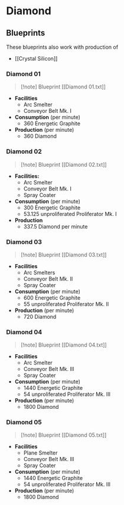 # Diamond

## Blueprints

These blueprints also work with production of 
- [[Crystal Silicon]]

### Diamond 01

> [!note] Blueprint
> [[Diamond 01.txt]]

- **Facilities**
	- Arc Smelter
	- Conveyor Belt Mk. I
- **Consumption** (per minute)
	- 360 Energetic Graphite
- **Production** (per minute)
	- 360 Diamond

### Diamond 02

> [!note] Blueprint
> [[Diamond 02.txt]]

- **Facilities:**
	- Arc Smelter
	- Conveyor Belt Mk. I
	- Spray Coater
- **Consumption** (per minute)
	- 300 Energetic Graphite
	- 53.125 unproliferated Proliferator Mk. I
- **Production**
	- 337.5 Diamond per minute

### Diamond 03

> [!note] Blueprint
> [[Diamond 03.txt]]

- **Facilities**
	- Arc Smelters
	- Conveyor Belt Mk. II
	- Spray Coater
- **Consumption** (per minute)
	- 600 Energetic Graphite
	- 55 unproliferated Proliferator Mk. II
- **Production**  (per minute)
	- 720 Diamond

### Diamond 04

> [!note] Blueprint
> [[Diamond 04.txt]]

- **Facilities**
	- Arc Smelter
	- Conveyor Belt Mk. III
	- Spray Coater
- **Consumption** (per minute)
	- 1440 Energetic Graphite
	- 54 unproliferated Proliferator Mk. III
- **Production** (per minute)
	- 1800 Diamond 

### Diamond 05

> [!note] Blueprint
> [[Diamond 05.txt]]

- **Facilities**
	- Plane Smelter
	- Conveyor Belt Mk. III
	- Spray Coater
- **Consumption** (per minute)
	- 1440 Energetic Graphite
	- 54 unproliferated Proliferator Mk. III
- **Production** (per minute)
	- 1800 Diamond
